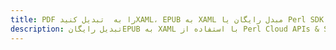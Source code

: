 ---title: PDF را به  تبدیل کنیدXAML، EPUB به XAML مبدل رایگان یا Perl SDKdescription: تبدیل رایگانEPUB به XAML با استفاده از Perl Cloud APIs & SDK همچنین اسناد PDF را در Cloud ایجاد، ویرایش و رندر کنید.---